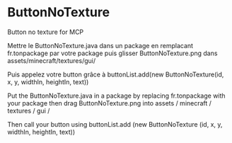 # ButtonNoTexture
Button no texture for MCP 

Mettre le ButtonNoTexture.java dans un package en remplacant fr.tonpackage par votre package puis glisser ButtonNoTexture.png dans assets/minecraft/textures/gui/

Puis appelez votre button grâce à  buttonList.add(new ButtonNoTexture(id, x, y, widthIn, heightIn, text))



Put the ButtonNoTexture.java in a package by replacing fr.tonpackage with your package then drag ButtonNoTexture.png into assets / minecraft / textures / gui /

Then call your button using buttonList.add (new ButtonNoTexture (id, x, y, widthIn, heightIn, text))
